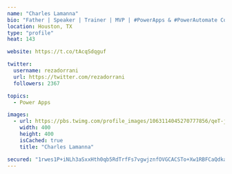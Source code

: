 ```yaml
---
name: "Charles Lamanna"
bio: "Father | Speaker | Trainer | MVP | #PowerApps & #PowerAutomate Community Super User | YouTuber Right-pointing triangle http://youtube.com/c/rezadorrani | Learn - Share - Clockwise rightwards and leftwards open circle arrows"
location: Houston, TX
type: "profile"
heat: 143

website: https://t.co/tAcqSdqguf

twitter:
  username: rezadorrani
  url: https://twitter.com/rezadorrani
  followers: 2367

topics:
  - Power Apps

images:
  - url: https://pbs.twimg.com/profile_images/1063114045270777856/qeT-jpWr_400x400.jpg
    width: 400
    height: 400
    isCached: true
    title: "Charles Lamanna"

secured: "1rwes1P+iNLh3aSxxHth0qb5RdTrfFs7vgwjznfOVGCACSTo+Xw1RBFCaQdkaE14mAVkGFdGBGU/15EoyFBNE44eky4HiZaKDSUMHvQtkL30rAsRlW4CbikIVFp+JsufiSft6LohJPIjBh8T0avo6Wia7EXeUYi/FoKErA2Jf/eje0L/yRrJnhUSkdI6ze5CsclGbpbODjV2m5Tm42FFJ/+lj/OYHiO4L9GCecrgUcgH2cJpCml4iIIj6lMUolcqWZOKRY0pcO0gwKF9IrBl1fgX6Py71q+vjitLQHjcy8MIz1GF3WIzIB6SslqIIErrhwRwkZn2HIVxJcFsCJJOEog4q8nqlenckLGSWoHaIM+GJzbg/HvuvdTi8zkhBvuEOPXhKc0dO5qFOJTDtbaXVtHRvkN5pUfa6YjIRuU3VJw=;wvQyNI4YzaJAKONE4AsNKA=="
---
```


